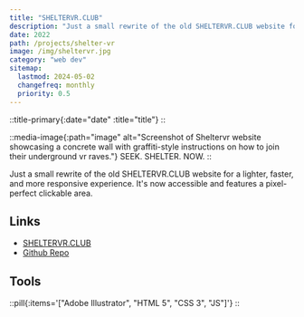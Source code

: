```yaml
---
title: "SHELTERVR.CLUB"
description: "Just a small rewrite of the old SHELTERVR.CLUB website for a lighter, faster, and more responsive experience. It's now accessible and features a pixel-perfect clickable area."
date: 2022
path: /projects/shelter-vr
image: /img/sheltervr.jpg
category: "web dev"
sitemap:
  lastmod: 2024-05-02
  changefreq: monthly
  priority: 0.5
---
```


::title-primary{:date="date" :title="title"}
::

::media-image{:path="image" alt="Screenshot of Sheltervr website showcasing a concrete wall with graffiti-style instructions on how to join their underground vr raves."}
SEEK. SHELTER. NOW.
::

Just a small rewrite of the old SHELTERVR.CLUB website for a lighter, faster, and more responsive experience. It's now accessible and features a pixel-perfect clickable area.

## Links

- [SHELTERVR.CLUB](https://sheltervr.club)
- [Github Repo](https://github.com/ArthurSegato/SHELTERVR)

## Tools

::pill{:items='["Adobe Illustrator", "HTML 5", "CSS 3", "JS"]'}
::
